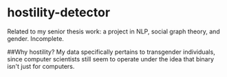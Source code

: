 # hostility-detector
Related to my senior thesis work: a project in NLP, social graph theory, and gender. Incomplete.

##Why hostility?
My data specifically pertains to transgender individuals, since computer scientists still seem to operate under the idea
that binary isn't just for computers.
